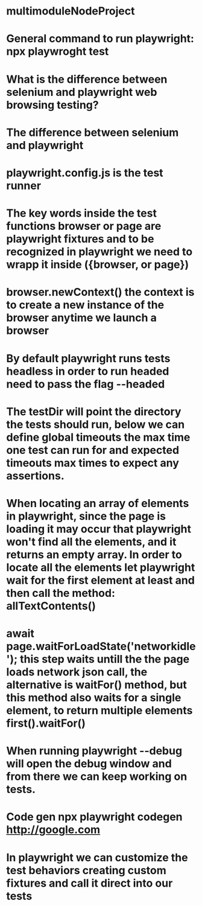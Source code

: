 # multimoduleNodeProject
# General command to run playwright: npx playwroght test
# What is the difference between selenium and playwright web browsing testing?
# The difference between selenium and playwright 
# playwright.config.js is the test runner 
# The key words inside the test functions browser or page are playwright fixtures and to be recognized in playwright we need to wrapp it inside ({browser, or page})
# browser.newContext() the context is to create a new instance of the browser anytime we launch a browser
# By default playwright runs tests headless in order to run headed need to pass the flag --headed
# The testDir will point the directory the tests should run, below we can define global timeouts the max time one test can run for and expected timeouts max times to expect any assertions.
# When locating an array of elements in playwright, since the page is loading it may occur that playwright won't find all the elements, and it returns an empty array. In order to locate all the elements let playwright wait for the first element at least and then call the method: allTextContents()
# await page.waitForLoadState('networkidle'); this step waits untill the the page loads network json call, the alternative is waitFor() method, but this method also waits for a single element, to return multiple elements first().waitFor()
# When running playwright --debug will open the debug window and from there we can keep working on tests.
# Code gen npx playwright codegen http://google.com
# In playwright we can customize the test behaviors creating custom fixtures and call it direct into our tests